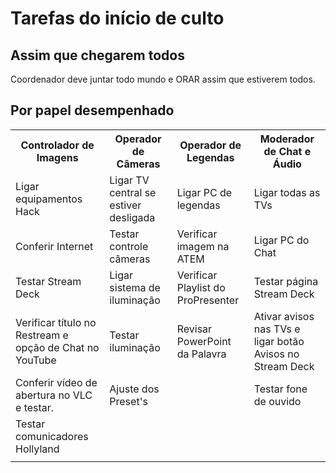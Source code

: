 # Tarefas do início de culto

## Assim que chegarem todos
Coordenador deve juntar todo mundo e ORAR assim que estiverem todos.

## Por papel desempenhado
<table>
  <tr>
    <th>Controlador de Imagens</th>
    <th>Operador de Câmeras</th>
    <th>Operador de Legendas</th>
    <th>Moderador de Chat e Áudio</th>
  </tr>
  <tr>
    <td>Ligar equipamentos Hack</td><!--StreamDeck-->
    <td>Ligar TV central se estiver desligada</td><!--PTZ-->
    <td>Ligar PC de legendas</td><!--Legendas-->
    <td>Ligar todas as TVs</td><!--Chat-->
  </tr>
  <tr>
    <td>Conferir Internet</td><!--StreamDeck-->
    <td>Testar controle câmeras</td><!--PTZ-->
    <td>Verificar imagem na ATEM</td><!--Legendas-->
    <td>Ligar PC do Chat</td><!--Chat-->
  </tr>
  <tr>
    <td>Testar Stream Deck</td><!--StreamDeck-->
    <td>Ligar sistema de iluminação</td><!--PTZ-->
    <td>Verificar Playlist do ProPresenter</td><!--Legendas-->
    <td>Testar página Stream Deck</td><!--Chat-->
  </tr>
  <tr>
    <td>Verificar título no Restream e opção de Chat no YouTube</td><!--StreamDeck-->
    <td>Testar iluminação</td><!--PTZ-->
    <td>Revisar PowerPoint da Palavra</td><!--Legendas-->
    <td>Ativar avisos nas TVs e ligar botão Avisos no Stream Deck</td><!--Chat-->
  </tr>
  <tr>
    <td>Conferir vídeo de abertura no VLC e testar.</td><!--StreamDeck-->
    <td>Ajuste dos Preset's</td><!--PTZ-->
    <td></td><!--Legendas-->
    <td>Testar fone de ouvido</td><!--Chat-->
  </tr>
  <tr>
    <td>Testar comunicadores Hollyland</td><!--StreamDeck-->
    <td></td><!--PTZ-->
    <td></td><!--Legendas-->
    <td></td><!--Chat-->
  </tr>
  <tr>
    <td></td><!--StreamDeck-->
    <td></td><!--PTZ-->
    <td></td><!--Legendas-->
    <td></td><!--Chat-->
  </tr>
</table>